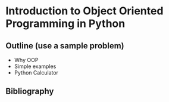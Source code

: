 # Introduction to Object Oriented Programming in Python

<brief>

## Outline (use a sample problem)

- Why OOP
- Simple examples
- Python Calculator

## Bibliography
